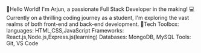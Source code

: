 👋Hello World! I'm Arjun, a passionate Full Stack Developer in the making! 💻Currently on a thrilling coding journey as a student, I'm exploring the vast realms of both front-end and back-end development.
🚀Tech Toolbox:
languages: HTML,CSS,JavaScript
Frameworks: React.js,Node.js,Express.js(learning)
Databases: MongoDB, MySQL
Tools: Git, VS Code
